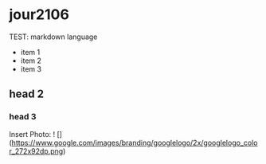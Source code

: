 # jour2106
TEST: markdown language

* item 1
* item 2
* item 3

## head 2

### head 3

Insert Photo:
! [] (https://www.google.com/images/branding/googlelogo/2x/googlelogo_color_272x92dp.png)
